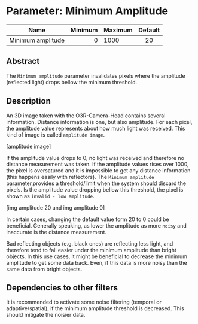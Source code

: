 # Parameter: Minimum Amplitude

| Name | Minimum | Maximum | Default |
| -----|---------:|:---------|:---------:|
| Minimum amplitude | 0 | 1000 | 20 |

## Abstract

The `Minimum amplitude` parameter invalidates pixels where the amplitude (reflected light) drops bellow the minimum threshold.

## Description

An 3D image taken with the O3R-Camera-Head contains several information. Distance information is one, but also amplitude. For each pixel, the amplitude value represents about how much light was received. This kind of image is called `amplitude image`.

[amplitude image]

If the amplitude value drops to 0, no light was received and therefore no distance measurement was taken. If the amplitude values rises over 1000, the pixel is oversatured and it is impossible to get any distance information (this happens easily with reflectors).
The `Minimum amplitude` parameter,provides a threshold/limit when the system should discard the pixels. Is the amplitude value dropping bellow this threshold, the pixel is shown as `invalid - low amplitude`. 

[img amplitude 20 and img amplitude 0]

In certain cases, changing the default value form 20 to 0 could be beneficial. Generally speaking, as lower the amplitude as more `noisy` and inaccurate is the distance measurement.

Bad reflecting objects (e.g. black ones) are reflecting less light, and therefore tend to fall easier under the minimum amplitude than bright objects. In this use cases, it might be beneficial to decrease the minimum amplitude to get some data back. Even, if this data is more noisy than the same data from bright objects.

## Dependencies to other filters

It is recommended to activate some noise filtering (temporal or adaptive/spatial), if the minimum amplitude threshold is decreased. This should mitigate the noisier data.